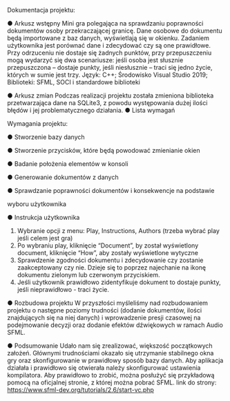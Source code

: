 Dokumentacja projektu:

● Arkusz wstępny
Mini gra polegająca na sprawdzaniu poprawności dokumentów osoby
przekraczającej granicę. Dane osobowe do dokumentu będą importowane z baz
danych, wyświetlają się w okienku. Zadaniem użytkownika jest porównać dane i
zdecydować czy są one prawidłowe. Przy odrzuceniu nie dostaje się żadnych
punktów, przy przepuszczeniu mogą wydarzyć się dwa scenariusze: jeśli osoba jest
słusznie przepuszczona –
dostaje punkty, jeśli niesłusznie – traci się jedno życie, których w sumie jest trzy.
Język: C++; Środowisko Visual Studio 2019; Biblioteki: SFML, SOCI i standardowe
biblioteki

● Arkusz zmian
Podczas realizacji projektu została zmieniona biblioteka przetwarzająca dane
na SQLite3, z powodu występowania dużej ilości błędów i jej
problematycznego działania.
● Lista wymagań

Wymagania projektu:

● Stworzenie bazy danych

● Stworzenie przycisków, które będą powodować zmienianie okien

● Badanie położenia elementów w konsoli

● Generowanie dokumentów z danych

● Sprawdzanie poprawności dokumentów i konsekwencje na podstawie

wyboru użytkownika

● Instrukcja użytkownika

1. Wybranie opcji z menu: Play, Instructions, Authors (trzeba wybrać play
jeśli celem jest gra)
2. Po wybraniu play, kliknięcie “Document”, by został wyświetlony
document, kliknięcie “How”, aby zostały wyświetlone wytyczne
3. Sprawdzenie zgodności dokumentu i zdecydowanie czy zostanie
zaakceptowany czy nie. Dzieje się to poprzez najechanie na ikonę
dokumentu zielonym lub czerwonym przyciskiem.
4. Jeśli użytkownik prawidłowo zidentyfikuje dokument to dostaje punkty,
jeśli nieprawidłowo - traci życie.

● Rozbudowa projektu
W przyszłości myśleliśmy nad rozbudowaniem projektu o następne poziomy
trudności (dodanie dokumentów, ilości znajdujących się na niej danych) i
wprowadzenie presji czasowej na podejmowanie decyzji oraz dodanie
efektów dźwiękowych w ramach Audio SFML.

● Podsumowanie
Udało nam się zrealizować, większość początkowych założeń. Głównymi
trudnościami okazało się utrzymanie stabilnego okna gry oraz
skonfigurowanie w prawidłowy sposób bazy danych.
Aby aplikacja działała i prawidłowo się otwierała należy skonfigurować
ustawienia kompilatora.
Aby prawidłowo to zrobić, można posłużyć się przykładową pomocą na
oficjalnej stronie, z której można pobrać SFML.
link do strony: https://www.sfml-dev.org/tutorials/2.6/start-vc.php
